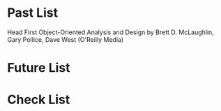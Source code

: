 # Past List
Head First Object-Oriented Analysis and Design by Brett D. McLaughlin, Gary Pollice, Dave West (O'Reilly Media) 
# Future List

# Check List